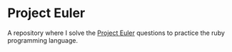 # Project Euler
A repository where I solve the [Project Euler](https://projecteuler.net/archives) questions to practice the ruby programming language.
